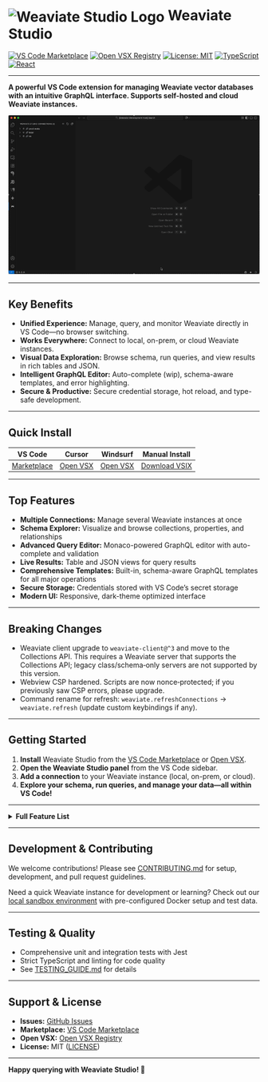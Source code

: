 # <img src="resources/weaviate-studio-color.png" alt="Weaviate Studio Logo" width="48" height="48" style="vertical-align:middle;"> Weaviate Studio

[![VS Code Marketplace](https://img.shields.io/badge/VS%20Code-Marketplace-blue?style=flat-square&logo=visual-studio-code)](https://marketplace.visualstudio.com/items?itemName=prasadmuley.weaviate-studio)
[![Open VSX Registry](https://img.shields.io/badge/Open%20VSX-Registry-purple?style=flat-square&logo=eclipse-ide)](https://open-vsx.org/extension/prasadmuley/weaviate-studio)
[![License: MIT](https://img.shields.io/badge/License-MIT-yellow.svg?style=flat-square)](https://opensource.org/licenses/MIT)
[![TypeScript](https://img.shields.io/badge/TypeScript-007ACC?style=flat-square&logo=typescript&logoColor=white)](https://www.typescriptlang.org/)
[![React](https://img.shields.io/badge/React-20232A?style=flat-square&logo=react&logoColor=61DAFB)](https://reactjs.org/)

---

**A powerful VS Code extension for managing Weaviate vector databases with an intuitive GraphQL
interface. Supports self-hosted and cloud Weaviate instances.**

![Extension Demo](docs/images/extension-demo.gif)

---

## Key Benefits

- **Unified Experience:** Manage, query, and monitor Weaviate directly in VS Code—no browser switching.
- **Works Everywhere:** Connect to local, on-prem, or cloud Weaviate instances.
- **Visual Data Exploration:** Browse schema, run queries, and view results in rich tables and JSON.
- **Intelligent GraphQL Editor:** Auto-complete (wip), schema-aware templates, and error highlighting.
- **Secure & Productive:** Secure credential storage, hot reload, and type-safe development.

---

## Quick Install

| **VS Code**                                                                                    | **Cursor**                                                             | **Windsurf**                                                           | **Manual Install**                                                       |
| ---------------------------------------------------------------------------------------------- | ---------------------------------------------------------------------- | ---------------------------------------------------------------------- | ------------------------------------------------------------------------ |
| [Marketplace](https://marketplace.visualstudio.com/items?itemName=prasadmuley.weaviate-studio) | [Open VSX](https://open-vsx.org/extension/prasadmuley/weaviate-studio) | [Open VSX](https://open-vsx.org/extension/prasadmuley/weaviate-studio) | [Download VSIX](https://github.com/muleyprasad/weaviate-studio/releases) |

---

## Top Features

- **Multiple Connections:** Manage several Weaviate instances at once
- **Schema Explorer:** Visualize and browse collections, properties, and relationships
- **Advanced Query Editor:** Monaco-powered GraphQL editor with auto-complete and validation
- **Live Results:** Table and JSON views for query results
- **Comprehensive Templates:** Built-in, schema-aware GraphQL templates for all major operations
- **Secure Storage:** Credentials stored with VS Code’s secret storage
- **Modern UI:** Responsive, dark-theme optimized interface

---

## Breaking Changes

- Weaviate client upgrade to `weaviate-client@^3` and move to the Collections API. This requires a Weaviate server that supports the Collections API; legacy class/schema‑only servers are not supported by this version.
- Webview CSP hardened. Scripts are now nonce‑protected; if you previously saw CSP errors, please upgrade.
- Command rename for refresh: `weaviate.refreshConnections` → `weaviate.refresh` (update custom keybindings if any).

---

## Getting Started

1. **Install** Weaviate Studio from the [VS Code Marketplace](https://marketplace.visualstudio.com/items?itemName=prasadmuley.weaviate-studio) or [Open VSX](https://open-vsx.org/extension/prasadmuley/weaviate-studio).
2. **Open the Weaviate Studio panel** from the VS Code sidebar.
3. **Add a connection** to your Weaviate instance (local, on-prem, or cloud).
4. **Explore your schema, run queries, and manage your data—all within VS Code!**

---

<details>
<summary><strong>Full Feature List</strong></summary>

### Connection Management

- Connect to multiple Weaviate instances simultaneously
- Secure credential storage with VS Code's built-in secret storage
- Connection health monitoring and automatic reconnection
- Cloud and Custom endpoints with API key support for Cloud
- Advanced options: per-operation timeouts and skip-initialization checks
- API keys are not displayed when editing existing connections
- Optional connect‑on‑expand prompt for disconnected connections

### Data Visualization

- Table view: Flattened, readable tables for nested JSON
- JSON view: Syntax-highlighted, collapsible JSON viewer
- Schema explorer: Interactive browsing of your Weaviate schema
- Real-time results: Live query execution with instant feedback

### GraphQL Editor

- Monaco Editor with full GraphQL syntax support
- Auto-completion and context-aware suggestions
- Schema-aware query generation
- Real-time validation and error highlighting
- Enhanced query templates for all major Weaviate operations
- Reference field support and type-safe generation

### Schema Management

- Browse collections and their properties
- View detailed schema information, data types, and relationships
- Support for cross-references and nested object structures
- Visual representation of your data model
- Create collections via three paths: From scratch, Copy from existing, or Import from JSON schema

### Tree View

- Connection-level: Server info, cluster health, modules, collections overview
- Collection-level: Properties, vectors (with count), inverted index, generative config, statistics, sharding, replication, multi‑tenancy

### Schema Analysis

- Enhanced schema viewer with overview, properties, raw JSON, API equivalents, and creation scripts

### Developer Experience

- Hot reload for instant updates
- Full TypeScript support
- Modern, responsive UI

### Query Templates

- Core: Basic Get, Vector Search, Semantic Search, Hybrid Search
- Advanced: Filter, Aggregation, Relationship, Sort, Explore
- Schema-aware, type-safe, and educational templates

### Bulk Operations

- Delete All Collections (destructive) with double confirmation

</details>

---

## Development & Contributing

We welcome contributions! Please see [CONTRIBUTING.md](CONTRIBUTING.md) for setup, development, and pull request guidelines.

Need a quick Weaviate instance for development or learning? Check out our [local sandbox environment](sandbox/readme.md) with pre-configured Docker setup and test data.

---

## Testing & Quality

- Comprehensive unit and integration tests with Jest
- Strict TypeScript and linting for code quality
- See [TESTING_GUIDE.md](TESTING_GUIDE.md) for details

---

## Support & License

- **Issues:** [GitHub Issues](https://github.com/muleyprasad/weaviate-studio/issues)
- **Marketplace:** [VS Code Marketplace](https://marketplace.visualstudio.com/items?itemName=prasadmuley.weaviate-studio)
- **Open VSX:** [Open VSX Registry](https://open-vsx.org/extension/prasadmuley/weaviate-studio)
- **License:** MIT ([LICENSE](LICENSE))

---

**Happy querying with Weaviate Studio! 🚀**
